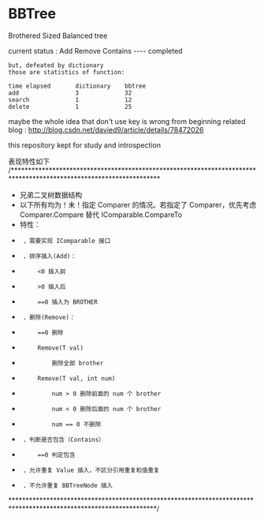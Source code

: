 # BBTree
Brothered Sized Balanced tree

current status :
	Add Remove Contains ---- completed

	but, defeated by dictionary
	those are statistics of function:

	time elapsed       dictionary    bbtree
	add                3             32
	search             1             12
	delete             1             25

maybe the whole idea that don't use key is wrong from beginning
related blog : http://blog.csdn.net/davied9/article/details/78472026

this repository kept for study and introspection

表现特性如下
  /*******************************************************************************************************************
 *  兄弟二叉树数据结构
 *  以下所有均为！未！指定 Comparer 的情况。若指定了 Comparer，优先考虑 Comparer.Compare 替代 IComparable.CompareTo
 *  特性：
 *      、需要实现 IComparable 接口
 *      、排序插入(Add)：
 *          <0 插入前
 *          >0 插入后
 *          ==0 插入为 BROTHER
 *      、删除(Remove)：
 *          ==0 删除
 *          Remove(T val)
 *              删除全部 brother
 *          Remove(T val, int num)
 *              num > 0 删除前面的 num 个 brother
 *              num < 0 删除后面的 num 个 brother
 *              num == 0 不删除
 *      、判断是否包含（Contains）
 *          ==0 判定包含
 *      、允许重复 Value 插入，不区分引用重复和值重复
 *      、不允许重复 BBTreeNode 插入
 ******************************************************************************************************************/
 
 
 

